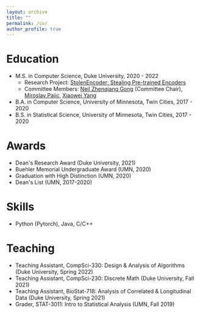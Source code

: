```yaml
---
layout: archive
title: ""
permalink: /cv/
author_profile: true
---
```


Education
======
* M.S. in Computer Science, Duke University, 2020 - 2022
  * Research Project: [StolenEncoder: Stealing Pre-trained Encoders](https://arxiv.org/pdf/2201.05889.pdf)
  * Committee Members: [Neil Zhenqiang Gong](https://people.duke.edu/~zg70/) (Committee Chair), [Miroslav Pajic](https://cpsl.pratt.duke.edu/people/miroslav-pajic-phd), [Xiaowei Yang](https://users.cs.duke.edu/~xwy/)
* B.A. in Computer Science, University of Minnesota, Twin Cities, 2017 - 2020
* B.S. in Statistical Science, University of Minnesota, Twin Cities, 2017 - 2020

Awards
======
* Dean's Research Award (Duke University, 2021)
* Buehler Memorial Undergraduate Award (UMN, 2020)
* Graduation with High Distinction (UMN, 2020)
* Dean's List (UMN, 2017-2020)
  
Skills
======
* Python (Pytorch), Java, C/C++
  
Teaching
======
* Teaching Assistant, CompSci-330: Design & Analysis of Algorithms (Duke University, Spring 2022)
* Teaching Assistant, CompSci-230: Discrete Math (Duke University, Fall 2021)
* Teaching Assistant, BioStat-718: Analysis of Correlated & Longitudinal Data (Duke University, Spring 2021)
* Grader, STAT-3011: Intro to Statistical Analysis (UMN, Fall 2019)
